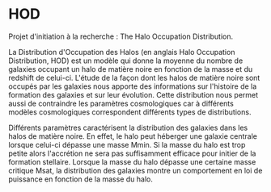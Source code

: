 # HOD
Projet d'initiation à la recherche : The Halo Occupation Distribution.

La Distribution d'Occupation des Halos (en anglais Halo Occupation Distribution, HOD) est un modèle qui donne la moyenne du nombre de galaxies occupant un halo de matière noire en fonction de la masse et du redshift de celui-ci. 
L'étude de la façon dont les halos de matière noire sont occupés par les galaxies nous apporte des informations sur l'histoire de la formation des galaxies et sur leur évolution. Cette distribution nous permet aussi de contraindre les paramètres cosmologiques car à différents modèles cosmologiques correspondent différents types de distributions.

Différents paramètres caractérisent la distribution des galaxies dans les halos de matière noire. En effet, le halo peut héberger une galaxie centrale lorsque celui-ci dépasse une masse Mmin. Si la masse du halo est trop petite alors l'accrétion ne sera pas suffisamment efficace pour initier de la formation stellaire.
Lorsque la masse du halo dépasse une certaine masse critique Msat, la distribution des galaxies montre un comportement en loi de puissance en fonction de la masse du halo.
